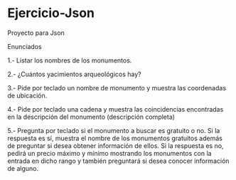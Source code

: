 # Ejercicio-Json
Proyecto para Json

Enunciados

1.- Listar los nombres de los monumentos.

2.- ¿Cuántos yacimientos arqueológicos hay?

3.- Pide por teclado un nombre de monumento y muestra las coordenadas de ubicación.

4.- Pide por teclado una cadena y muestra las coincidencias encontradas en la descripción del monumento (descripción completa)

5.- Pregunta por teclado si el monumento a buscar es gratuito o no. Si la respuesta es sí, muestra el nombre de los monumentos gratuitos además de preguntar si desea obtener información de ellos. Si la respuesta es no, pedirá un precio máximo y mínimo mostrando los monumentos con la entrada en dicho rango y también preguntará si desea conocer información de alguno.
